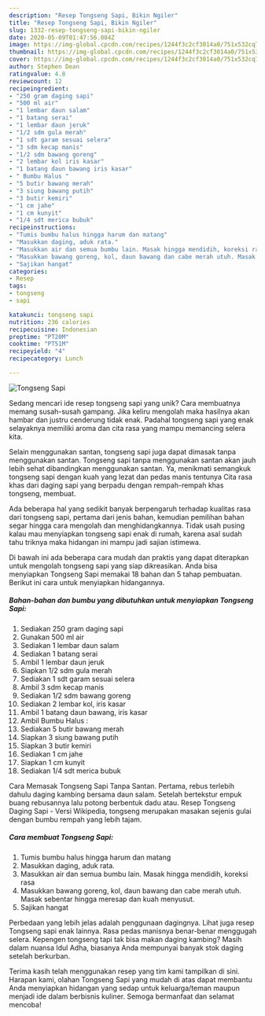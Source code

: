 ```yaml
---
description: "Resep Tongseng Sapi, Bikin Ngiler"
title: "Resep Tongseng Sapi, Bikin Ngiler"
slug: 1332-resep-tongseng-sapi-bikin-ngiler
date: 2020-05-09T01:47:56.084Z
image: https://img-global.cpcdn.com/recipes/1244f3c2cf3014a0/751x532cq70/tongseng-sapi-foto-resep-utama.jpg
thumbnail: https://img-global.cpcdn.com/recipes/1244f3c2cf3014a0/751x532cq70/tongseng-sapi-foto-resep-utama.jpg
cover: https://img-global.cpcdn.com/recipes/1244f3c2cf3014a0/751x532cq70/tongseng-sapi-foto-resep-utama.jpg
author: Stephen Dean
ratingvalue: 4.8
reviewcount: 12
recipeingredient:
- "250 gram daging sapi"
- "500 ml air"
- "1 lembar daun salam"
- "1 batang serai"
- "1 lembar daun jeruk"
- "1/2 sdm gula merah"
- "1 sdt garam sesuai selera"
- "3 sdm kecap manis"
- "1/2 sdm bawang goreng"
- "2 lembar kol iris kasar"
- "1 batang daun bawang iris kasar"
- " Bumbu Halus "
- "5 butir bawang merah"
- "3 siung bawang putih"
- "3 butir kemiri"
- "1 cm jahe"
- "1 cm kunyit"
- "1/4 sdt merica bubuk"
recipeinstructions:
- "Tumis bumbu halus hingga harum dan matang"
- "Masukkan daging, aduk rata."
- "Masukkan air dan semua bumbu lain. Masak hingga mendidih, koreksi rasa"
- "Masukkan bawang goreng, kol, daun bawang dan cabe merah utuh. Masak sebentar hingga meresap dan kuah menyusut."
- "Sajikan hangat"
categories:
- Resep
tags:
- tongseng
- sapi

katakunci: tongseng sapi 
nutrition: 236 calories
recipecuisine: Indonesian
preptime: "PT20M"
cooktime: "PT51M"
recipeyield: "4"
recipecategory: Lunch

---
```



![Tongseng Sapi](https://img-global.cpcdn.com/recipes/1244f3c2cf3014a0/751x532cq70/tongseng-sapi-foto-resep-utama.jpg)

Sedang mencari ide resep tongseng sapi yang unik? Cara membuatnya memang susah-susah gampang. Jika keliru mengolah maka hasilnya akan hambar dan justru cenderung tidak enak. Padahal tongseng sapi yang enak selayaknya memiliki aroma dan cita rasa yang mampu memancing selera kita.

Selain menggunakan santan, tongseng sapi juga dapat dimasak tanpa menggunakan santan. Tongseng sapi tanpa menggunakan santan akan jauh lebih sehat dibandingkan menggunakan santan. Ya, menikmati semangkuk tongseng sapi dengan kuah yang lezat dan pedas manis tentunya Cita rasa khas dari daging sapi yang berpadu dengan rempah-rempah khas tongseng, membuat.

Ada beberapa hal yang sedikit banyak berpengaruh terhadap kualitas rasa dari tongseng sapi, pertama dari jenis bahan, kemudian pemilihan bahan segar hingga cara mengolah dan menghidangkannya. Tidak usah pusing kalau mau menyiapkan tongseng sapi enak di rumah, karena asal sudah tahu triknya maka hidangan ini mampu jadi sajian istimewa.


Di bawah ini ada beberapa cara mudah dan praktis yang dapat diterapkan untuk mengolah tongseng sapi yang siap dikreasikan. Anda bisa menyiapkan Tongseng Sapi memakai 18 bahan dan 5 tahap pembuatan. Berikut ini cara untuk menyiapkan hidangannya.

<!--inarticleads1-->

##### Bahan-bahan dan bumbu yang dibutuhkan untuk menyiapkan Tongseng Sapi:

1. Sediakan 250 gram daging sapi
1. Gunakan 500 ml air
1. Sediakan 1 lembar daun salam
1. Sediakan 1 batang serai
1. Ambil 1 lembar daun jeruk
1. Siapkan 1/2 sdm gula merah
1. Sediakan 1 sdt garam sesuai selera
1. Ambil 3 sdm kecap manis
1. Sediakan 1/2 sdm bawang goreng
1. Sediakan 2 lembar kol, iris kasar
1. Ambil 1 batang daun bawang, iris kasar
1. Ambil  Bumbu Halus :
1. Sediakan 5 butir bawang merah
1. Siapkan 3 siung bawang putih
1. Siapkan 3 butir kemiri
1. Sediakan 1 cm jahe
1. Siapkan 1 cm kunyit
1. Sediakan 1/4 sdt merica bubuk


Cara Memasak Tongseng Sapi Tanpa Santan. Pertama, rebus terlebih dahulu daging kambing bersama daun salam. Setelah bertekstur empuk buang rebusannya lalu potong berbentuk dadu atau. Resep Tongseng Daging Sapi - Versi Wikipedia, tongseng merupakan masakan sejenis gulai dengan bumbu rempah yang lebih tajam. 

<!--inarticleads2-->

##### Cara membuat Tongseng Sapi:

1. Tumis bumbu halus hingga harum dan matang
1. Masukkan daging, aduk rata.
1. Masukkan air dan semua bumbu lain. Masak hingga mendidih, koreksi rasa
1. Masukkan bawang goreng, kol, daun bawang dan cabe merah utuh. Masak sebentar hingga meresap dan kuah menyusut.
1. Sajikan hangat


Perbedaan yang lebih jelas adalah penggunaan dagingnya. Lihat juga resep Tongseng sapi enak lainnya. Rasa pedas manisnya benar-benar menggugah selera. Kepengen tongseng tapi tak bisa makan daging kambing? Masih dalam nuansa Idul Adha, biasanya Anda mempunyai banyak stok daging setelah berkurban. 

Terima kasih telah menggunakan resep yang tim kami tampilkan di sini. Harapan kami, olahan Tongseng Sapi yang mudah di atas dapat membantu Anda menyiapkan hidangan yang sedap untuk keluarga/teman maupun menjadi ide dalam berbisnis kuliner. Semoga bermanfaat dan selamat mencoba!
